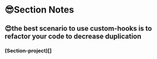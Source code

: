 # 😎Section Notes

## 😍the best scenario to use custom-hooks is to refactor your code to decrease duplication

### (Section-project)[]
